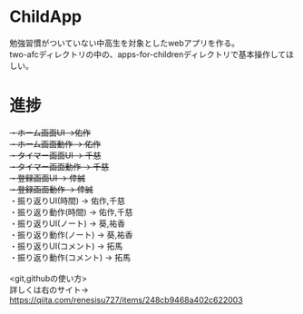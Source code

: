 # ChildApp
勉強習慣がついていない中高生を対象としたwebアプリを作る。<br>
two-afcディレクトリの中の、apps-for-childrenディレクトリで基本操作してほしい。<br>
# 進捗 <br>
<del>・ホーム画面UI →佑作 </del><br>
<del>・ホーム画面動作 → 佑作 </del><br>
<del>・タイマー画面UI → 千慈 </del><br>
<del>・タイマー画面動作 → 千慈 </del><br>
<del>・登録画面UI → 倖誠 </del><br>
<del>・登録画面動作 → 倖誠 </del><br>
・振り返りUI(時間) → 佑作,千慈 <br>
・振り返り動作(時間) → 佑作,千慈 <br>
・振り返りUI(ノート) → 葵,祐香 <br>
・振り返り動作(ノート) → 葵,祐香 <br>
・振り返りUI(コメント) → 拓馬 <br>
・振り返り動作(コメント) → 拓馬 <br>
<br>
<git,githubの使い方><br>
詳しくは右のサイト→ https://qiita.com/renesisu727/items/248cb9468a402c622003 <br>
<br>
